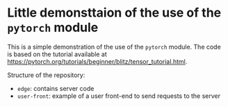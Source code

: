 # Little demonsttaion of the use of the `pytorch` module

This is a simple demonstration of the use of the `pytorch` module. The code is based on the tutorial available at https://pytorch.org/tutorials/beginner/blitz/tensor_tutorial.html.

Structure of the repository:
- `edge`: contains server code
- `user-front`: example of a user front-end to send requests to the server